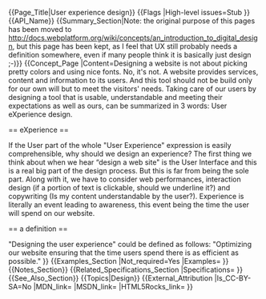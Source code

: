 {{Page_Title|User experience design}}
{{Flags
|High-level issues=Stub
}}
{{API_Name}}
{{Summary_Section|Note: the original purpose of this pages has been moved to http://docs.webplatform.org/wiki/concepts/an_introduction_to_digital_design, but this page has been kept, as I feel that UX still probably needs a definition somewhere, even if many people think it is basically just design ;-)}}
{{Concept_Page
|Content=Designing a website is not about picking pretty colors and using nice fonts. No, it's not. A website provides services, content and information to its users. And this tool should not be build only for our own will but to meet the visitors' needs. Taking care of our users by designing a tool that is usable, understandable and meeting their expectations as well as ours, can be summarized in 3 words: User eXperience design.

== eXperience == 

If the User part of the whole "User Experience" expression is easily comprehensible, why should we design an experience? The first thing we think about when we hear “design a web site" is the User Interface and this is a real big part of the design process. But this is far from being the sole part. Along with it, we have to consider web performances, interaction design (if a portion of text is clickable, should we underline it?) and copywriting (Is my content understandable by the user?). Experience is literally an event leading to awareness, this event being the time the user will spend on our website.

== a definition == 

"Designing the user experience" could be defined as follows: "Optimizing our website ensuring that the time users spend there is as efficient as possible."
}}
{{Examples_Section
|Not_required=Yes
|Examples=
}}
{{Notes_Section}}
{{Related_Specifications_Section
|Specifications=
}}
{{See_Also_Section}}
{{Topics|Design}}
{{External_Attribution
|Is_CC-BY-SA=No
|MDN_link=
|MSDN_link=
|HTML5Rocks_link=
}}